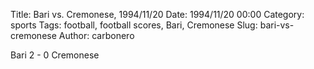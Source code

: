 Title: Bari vs. Cremonese, 1994/11/20
Date: 1994/11/20 00:00
Category: sports
Tags: football, football scores, Bari, Cremonese
Slug: bari-vs-cremonese
Author: carbonero


Bari 2 - 0 Cremonese
